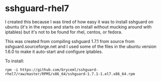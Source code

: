 # sshguard-rhel7

I created this because I was tired of how easy it was to install sshguard on ubuntu
(it's in the repos and starts on install without mucking around with iptables) but it's
not to be found for rhel, centos, or fedora.

This was created from compiling sshguard 1.7.1 from source from sshguard.sourceforge.net
and I used some of the files in the ubuntu version 1.6.0 to make it auto-start and configure
iptables.

To install:
```
rpm -i https://github.com/bryceml/sshguard-rhel7/raw/master/RPMS/x86_64/sshguard-1.7.1-1.el7.x86_64.rpm
```
